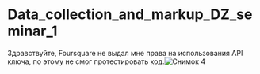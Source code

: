 # Data_collection_and_markup_DZ_seminar_1
Здравствуйте, Foursquare не выдал мне права на использования API ключа, по этому не смог протестировать код.![Снимок 4](https://github.com/user-attachments/assets/5d73bce0-b20a-4cc1-9992-a78ed54cc772)
